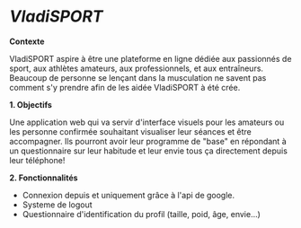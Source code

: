 # ***VladiSPORT***

**Contexte**

VladiSPORT aspire à être une plateforme en ligne dédiée aux passionnés de sport, aux athlètes amateurs, aux professionnels, et aux entraîneurs.
Beaucoup de personne se lençant dans la musculation ne savent pas comment s'y prendre afin de les aidée VladiSPORT à été crée.

**1. Objectifs**

Une application web qui va servir d'interface visuels pour les amateurs ou les personne confirmée souhaitant visualiser leur séances et être accompagner. Ils pourront avoir leur programme de "base" en répondant à un questionnaire sur leur habitude et leur envie tous ça directement depuis leur téléphone!

**2. Fonctionnalités**
   
  - Connexion depuis et uniquement grâce à l'api de google.
  - Systeme de logout
  - Questionnaire d'identification du profil (taille, poid, âge, envie...)

